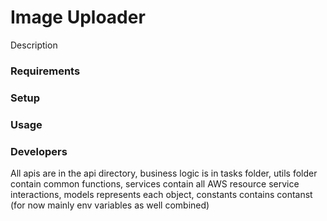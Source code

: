 # Image Uploader
Description

### Requirements

### Setup

### Usage

### Developers
All apis are in the api directory, business logic is in tasks  folder, utils folder contain common functions, services contain all AWS resource service interactions, models represents each object, constants contains contanst (for now mainly env variables as well combined) 